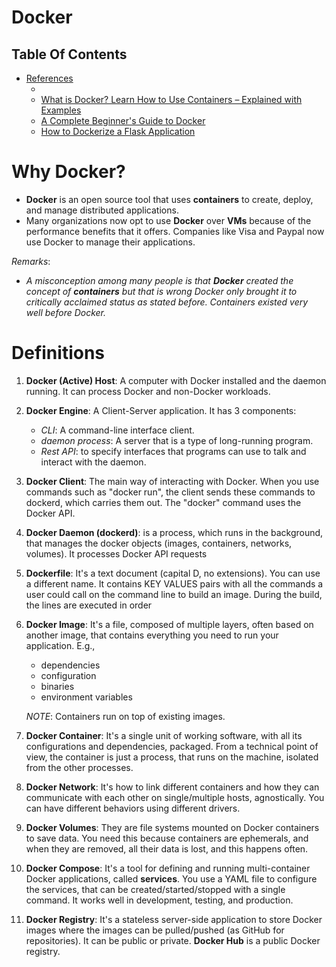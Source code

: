 # Docker

## Table Of Contents

- [References]()
    - [](https://www.youtube.com/watch?v=pTFZFxd4hOI)
    - [What is Docker? Learn How to Use Containers – Explained with Examples](https://www.freecodecamp.org/news/what-is-docker-learn-how-to-use-containers-with-examples/)
    - [A Complete Beginner's Guide to Docker](https://blog.suhailkakar.com/a-complete-beginners-guide-to-docker)
    - [How to Dockerize a Flask Application](https://www.freecodecamp.org/news/how-to-dockerize-a-flask-app/)

#

# Why Docker?
* __Docker__ is an open source tool that uses __containers__ to create, deploy, and manage distributed applications. 
* Many organizations now opt to use __Docker__ over __VMs__ because of the performance benefits that it offers. Companies like Visa and Paypal now use Docker to manage their applications.

_Remarks_:
* _A misconception among many people is that __Docker__ created the concept of __containers__ but that is wrong Docker only brought it to critically acclaimed status as stated before. Containers existed very well before Docker._


# Definitions
1. __Docker (Active) Host__: A computer with Docker installed and the daemon running. It can process Docker and non-Docker workloads.

2. __Docker Engine__: A Client-Server application. It has 3 components:
    - _CLI_:  A command-line interface client.
    - _daemon process_: A server that is a type of long-running program.
    - _Rest API_: to specify interfaces that programs can use to talk and interact with the daemon.

3. __Docker Client__: The main way of interacting with Docker. When you use commands such as "docker run", the client sends these commands to dockerd, which carries them out. The "docker" command uses the Docker API. 

4. __Docker Daemon (dockerd)__: is a process, which runs in the background, that manages the docker objects (images, containers, networks, volumes). It processes Docker API requests

5. __Dockerfile__: It's a text document (capital D, no extensions). You can use a different name. It contains KEY VALUES pairs with all the commands a user could call on the command line to build an image. During the build, the lines are executed in order

6. __Docker Image__: It's a file, composed of multiple layers, often based on another image, that contains everything you need to run your application. E.g., 
    - dependencies
    - configuration
    - binaries
    - environment variables

    _NOTE_: Containers run on top of existing images.

7. __Docker Container__: It's a single unit of working software, with all its configurations and dependencies, packaged. From a technical point of view, the container is just a process, that runs on the machine, isolated from the other processes.

8. __Docker Network__: It's how to link different containers and how they can communicate with each other on single/multiple hosts, agnostically. You can have different behaviors using different drivers.

9. __Docker Volumes__: They are file systems mounted on Docker containers to save data. You need this because containers are ephemerals, and when they are removed, all their data is lost, and this happens often.

10. __Docker Compose__: It's a tool for defining and running multi-container Docker applications, called __services__. You use a YAML file to configure the services, that can be created/started/stopped with a single command. It works well in development, testing, and production.

11. __Docker Registry__: It's a stateless server-side application to store Docker images where the images can be pulled/pushed (as GitHub for repositories). It can be public or private. __Docker Hub__ is a public Docker registry.
